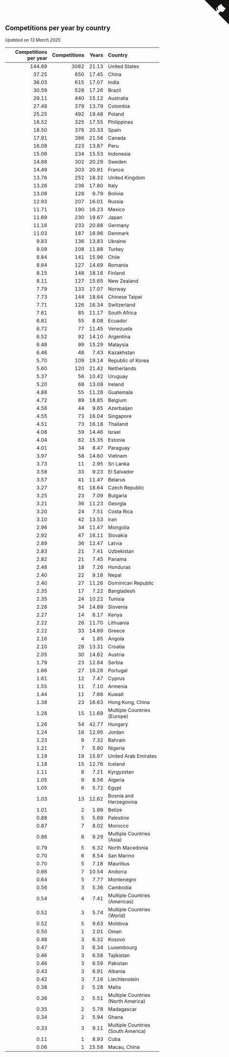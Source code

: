 ## Competitions per year by country

*Updated on 13 March 2025*

| Competitions per year | Competitions | Years | Country |
| ---: | ---: | ---: | :--- |
| 144.89 | 3062 | 21.13 | United States |
| 37.25 | 650 | 17.45 | China |
| 36.03 | 615 | 17.07 | India |
| 30.59 | 528 | 17.26 | Brazil |
| 29.11 | 440 | 15.12 | Australia |
| 27.48 | 379 | 13.79 | Colombia |
| 25.25 | 492 | 19.48 | Poland |
| 18.52 | 325 | 17.55 | Philippines |
| 18.50 | 376 | 20.33 | Spain |
| 17.91 | 386 | 21.56 | Canada |
| 16.08 | 223 | 13.87 | Peru |
| 15.06 | 234 | 15.53 | Indonesia |
| 14.88 | 302 | 20.29 | Sweden |
| 14.49 | 303 | 20.91 | France |
| 13.76 | 252 | 18.32 | United Kingdom |
| 13.26 | 236 | 17.80 | Italy |
| 13.08 | 128 | 9.79 | Bolivia |
| 12.93 | 207 | 16.01 | Russia |
| 11.71 | 190 | 16.23 | Mexico |
| 11.69 | 230 | 19.67 | Japan |
| 11.16 | 233 | 20.88 | Germany |
| 11.03 | 187 | 16.96 | Denmark |
| 9.83 | 136 | 13.83 | Ukraine |
| 9.09 | 108 | 11.88 | Turkey |
| 8.84 | 141 | 15.96 | Chile |
| 8.64 | 127 | 14.69 | Romania |
| 8.15 | 148 | 18.16 | Finland |
| 8.11 | 127 | 15.65 | New Zealand |
| 7.79 | 133 | 17.07 | Norway |
| 7.73 | 144 | 18.64 | Chinese Taipei |
| 7.71 | 126 | 16.34 | Switzerland |
| 7.61 | 85 | 11.17 | South Africa |
| 6.81 | 55 | 8.08 | Ecuador |
| 6.72 | 77 | 11.45 | Venezuela |
| 6.52 | 92 | 14.10 | Argentina |
| 6.48 | 99 | 15.29 | Malaysia |
| 6.46 | 48 | 7.43 | Kazakhstan |
| 5.70 | 109 | 19.14 | Republic of Korea |
| 5.60 | 120 | 21.42 | Netherlands |
| 5.37 | 56 | 10.42 | Uruguay |
| 5.20 | 68 | 13.08 | Ireland |
| 4.88 | 55 | 11.28 | Guatemala |
| 4.72 | 89 | 18.85 | Belgium |
| 4.56 | 44 | 9.65 | Azerbaijan |
| 4.55 | 73 | 16.04 | Singapore |
| 4.51 | 73 | 16.18 | Thailand |
| 4.08 | 59 | 14.46 | Israel |
| 4.04 | 62 | 15.35 | Estonia |
| 4.01 | 34 | 8.47 | Paraguay |
| 3.97 | 58 | 14.60 | Vietnam |
| 3.73 | 11 | 2.95 | Sri Lanka |
| 3.58 | 33 | 9.23 | El Salvador |
| 3.57 | 41 | 11.47 | Belarus |
| 3.27 | 61 | 18.64 | Czech Republic |
| 3.25 | 23 | 7.09 | Bulgaria |
| 3.21 | 36 | 11.23 | Georgia |
| 3.20 | 24 | 7.51 | Costa Rica |
| 3.10 | 42 | 13.53 | Iran |
| 2.96 | 34 | 11.47 | Mongolia |
| 2.92 | 47 | 16.11 | Slovakia |
| 2.89 | 36 | 12.47 | Latvia |
| 2.83 | 21 | 7.41 | Uzbekistan |
| 2.82 | 21 | 7.45 | Panama |
| 2.48 | 18 | 7.26 | Honduras |
| 2.40 | 22 | 9.16 | Nepal |
| 2.40 | 27 | 11.26 | Dominican Republic |
| 2.35 | 17 | 7.22 | Bangladesh |
| 2.35 | 24 | 10.22 | Tunisia |
| 2.28 | 34 | 14.89 | Slovenia |
| 2.27 | 14 | 6.17 | Kenya |
| 2.22 | 26 | 11.70 | Lithuania |
| 2.22 | 33 | 14.89 | Greece |
| 2.16 | 4 | 1.85 | Angola |
| 2.10 | 28 | 13.31 | Croatia |
| 2.05 | 30 | 14.62 | Austria |
| 1.79 | 23 | 12.84 | Serbia |
| 1.66 | 27 | 16.28 | Portugal |
| 1.61 | 12 | 7.47 | Cyprus |
| 1.55 | 11 | 7.10 | Armenia |
| 1.44 | 11 | 7.66 | Kuwait |
| 1.38 | 23 | 16.63 | Hong Kong, China |
| 1.28 | 15 | 11.69 | Multiple Countries (Europe) |
| 1.26 | 54 | 42.77 | Hungary |
| 1.24 | 16 | 12.95 | Jordan |
| 1.23 | 9 | 7.32 | Bahrain |
| 1.21 | 7 | 5.80 | Nigeria |
| 1.19 | 19 | 15.97 | United Arab Emirates |
| 1.18 | 15 | 12.76 | Iceland |
| 1.11 | 8 | 7.21 | Kyrgyzstan |
| 1.05 | 9 | 8.56 | Algeria |
| 1.05 | 6 | 5.72 | Egypt |
| 1.03 | 13 | 12.62 | Bosnia and Herzegovina |
| 1.01 | 2 | 1.99 | Belize |
| 0.88 | 5 | 5.69 | Palestine |
| 0.87 | 7 | 8.02 | Morocco |
| 0.86 | 8 | 9.29 | Multiple Countries (Asia) |
| 0.79 | 5 | 6.32 | North Macedonia |
| 0.70 | 6 | 8.54 | San Marino |
| 0.70 | 5 | 7.18 | Mauritius |
| 0.66 | 7 | 10.54 | Andorra |
| 0.64 | 5 | 7.77 | Montenegro |
| 0.56 | 3 | 5.36 | Cambodia |
| 0.54 | 4 | 7.41 | Multiple Countries (Americas) |
| 0.52 | 3 | 5.74 | Multiple Countries (World) |
| 0.52 | 5 | 9.63 | Moldova |
| 0.50 | 1 | 2.01 | Oman |
| 0.48 | 3 | 6.32 | Kosovo |
| 0.47 | 3 | 6.34 | Luxembourg |
| 0.46 | 3 | 6.58 | Tajikistan |
| 0.46 | 3 | 6.59 | Pakistan |
| 0.43 | 3 | 6.91 | Albania |
| 0.42 | 3 | 7.16 | Liechtenstein |
| 0.38 | 2 | 5.28 | Malta |
| 0.36 | 2 | 5.51 | Multiple Countries (North America) |
| 0.35 | 2 | 5.78 | Madagascar |
| 0.34 | 2 | 5.94 | Ghana |
| 0.33 | 3 | 9.11 | Multiple Countries (South America) |
| 0.11 | 1 | 8.93 | Cuba |
| 0.06 | 1 | 15.58 | Macau, China |


<a href="https://github.com/jonatanklosko/wca_statistics" class="github-corner" aria-label="View source on Github"><svg width="80" height="80" viewBox="0 0 250 250" style="fill:#151513; color:#fff; position: absolute; top: 0; border: 0; right: 0;" aria-hidden="true"><path d="M0,0 L115,115 L130,115 L142,142 L250,250 L250,0 Z"></path><path d="M128.3,109.0 C113.8,99.7 119.0,89.6 119.0,89.6 C122.0,82.7 120.5,78.6 120.5,78.6 C119.2,72.0 123.4,76.3 123.4,76.3 C127.3,80.9 125.5,87.3 125.5,87.3 C122.9,97.6 130.6,101.9 134.4,103.2" fill="currentColor" style="transform-origin: 130px 106px;" class="octo-arm"></path><path d="M115.0,115.0 C114.9,115.1 118.7,116.5 119.8,115.4 L133.7,101.6 C136.9,99.2 139.9,98.4 142.2,98.6 C133.8,88.0 127.5,74.4 143.8,58.0 C148.5,53.4 154.0,51.2 159.7,51.0 C160.3,49.4 163.2,43.6 171.4,40.1 C171.4,40.1 176.1,42.5 178.8,56.2 C183.1,58.6 187.2,61.8 190.9,65.4 C194.5,69.0 197.7,73.2 200.1,77.6 C213.8,80.2 216.3,84.9 216.3,84.9 C212.7,93.1 206.9,96.0 205.4,96.6 C205.1,102.4 203.0,107.8 198.3,112.5 C181.9,128.9 168.3,122.5 157.7,114.1 C157.9,116.9 156.7,120.9 152.7,124.9 L141.0,136.5 C139.8,137.7 141.6,141.9 141.8,141.8 Z" fill="currentColor" class="octo-body"></path></svg></a><style>.github-corner:hover .octo-arm{animation:octocat-wave 560ms ease-in-out}@keyframes octocat-wave{0%,100%{transform:rotate(0)}20%,60%{transform:rotate(-25deg)}40%,80%{transform:rotate(10deg)}}@media (max-width:500px){.github-corner:hover .octo-arm{animation:none}.github-corner .octo-arm{animation:octocat-wave 560ms ease-in-out}}</style>
